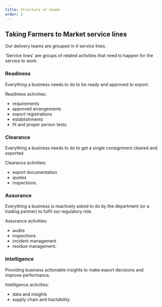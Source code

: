 ```yaml
---
title: Structure of teams
order: 2
---
```


## Taking Farmers to Market service lines

Our delivery teams are grouped in 4 service lines.

'Service lines' are groups of related activities that need to happen for the service to work.

### Readiness

Everything a business needs to do to be ready and approved to export.

Readiness activities:
- requirements
- approved arrangements
- export registrations
- establishments
- fit and proper person tests.

### Clearance

Everything a business needs to do to get a single consignment cleared and exported.

Clearance activities:
- export documentation
- quotes
- inspections.

### Assurance

Everything a business is reactively asked to do by the department (or a trading partner) to fulfil our regulatory role.

Assurance activities:
- audits
- inspections
- incident management
- residue management.

### Intelligence

Providing business actionable insights to make export decisions and improve performance.

Intelligence activities:
- data and insights
- supply chain and tractability.

<!-- 
![Diagram of the 4 service lines and their responsibilities: readiness, clearance, assurance and intelligence.](/assets/images/service-lines.png "Agricultural export service lines")
-->